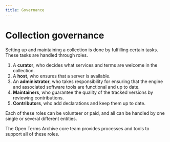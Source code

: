 ```yaml
---
title: Governance
---
```


# Collection governance

Setting up and maintaining a collection is done by fulfilling certain tasks. These tasks are handled through roles.

1. A **curator**, who decides what services and terms are welcome in the collection.
2. A **host**, who ensures that a server is available.
3. An **administrator**, who takes responsibility for ensuring that the engine and associated software tools are functional and up to date.
4. **Maintainers**, who guarantee the quality of the tracked versions by reviewing contributions.
5. **Contributors**, who add declarations and keep them up to date.

Each of these roles can be volunteer or paid, and all can be handled by one single or several different entities.

The Open Terms Archive core team provides processes and tools to support all of these roles.

